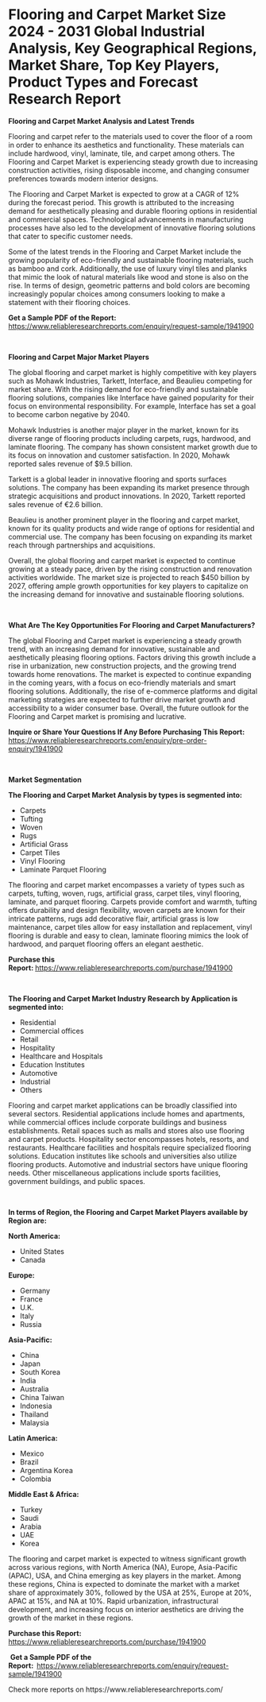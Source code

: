 <p><h1>Flooring and Carpet Market Size 2024 - 2031 Global Industrial Analysis, Key Geographical Regions, Market Share, Top Key Players, Product Types and Forecast Research Report</h1></p><p><strong>Flooring and Carpet Market Analysis and Latest Trends</strong></p>
<p><p>Flooring and carpet refer to the materials used to cover the floor of a room in order to enhance its aesthetics and functionality. These materials can include hardwood, vinyl, laminate, tile, and carpet among others. The Flooring and Carpet Market is experiencing steady growth due to increasing construction activities, rising disposable income, and changing consumer preferences towards modern interior designs.</p><p>The Flooring and Carpet Market is expected to grow at a CAGR of 12% during the forecast period. This growth is attributed to the increasing demand for aesthetically pleasing and durable flooring options in residential and commercial spaces. Technological advancements in manufacturing processes have also led to the development of innovative flooring solutions that cater to specific customer needs.</p><p>Some of the latest trends in the Flooring and Carpet Market include the growing popularity of eco-friendly and sustainable flooring materials, such as bamboo and cork. Additionally, the use of luxury vinyl tiles and planks that mimic the look of natural materials like wood and stone is also on the rise. In terms of design, geometric patterns and bold colors are becoming increasingly popular choices among consumers looking to make a statement with their flooring choices.</p></p>
<p><strong>Get a Sample PDF of the Report:&nbsp;</strong> <a href="https://www.reliableresearchreports.com/enquiry/request-sample/1941900">https://www.reliableresearchreports.com/enquiry/request-sample/1941900</a></p>
<p>&nbsp;</p>
<p><strong>Flooring and Carpet Major Market Players</strong></p>
<p><p>The global flooring and carpet market is highly competitive with key players such as Mohawk Industries, Tarkett, Interface, and Beaulieu competing for market share. With the rising demand for eco-friendly and sustainable flooring solutions, companies like Interface have gained popularity for their focus on environmental responsibility. For example, Interface has set a goal to become carbon negative by 2040.</p><p>Mohawk Industries is another major player in the market, known for its diverse range of flooring products including carpets, rugs, hardwood, and laminate flooring. The company has shown consistent market growth due to its focus on innovation and customer satisfaction. In 2020, Mohawk reported sales revenue of $9.5 billion.</p><p>Tarkett is a global leader in innovative flooring and sports surfaces solutions. The company has been expanding its market presence through strategic acquisitions and product innovations. In 2020, Tarkett reported sales revenue of €2.6 billion.</p><p>Beaulieu is another prominent player in the flooring and carpet market, known for its quality products and wide range of options for residential and commercial use. The company has been focusing on expanding its market reach through partnerships and acquisitions.</p><p>Overall, the global flooring and carpet market is expected to continue growing at a steady pace, driven by the rising construction and renovation activities worldwide. The market size is projected to reach $450 billion by 2027, offering ample growth opportunities for key players to capitalize on the increasing demand for innovative and sustainable flooring solutions.</p></p>
<p>&nbsp;</p>
<p><strong>What Are The Key Opportunities For Flooring and Carpet Manufacturers?</strong></p>
<p><p>The global Flooring and Carpet market is experiencing a steady growth trend, with an increasing demand for innovative, sustainable and aesthetically pleasing flooring options. Factors driving this growth include a rise in urbanization, new construction projects, and the growing trend towards home renovations. The market is expected to continue expanding in the coming years, with a focus on eco-friendly materials and smart flooring solutions. Additionally, the rise of e-commerce platforms and digital marketing strategies are expected to further drive market growth and accessibility to a wider consumer base. Overall, the future outlook for the Flooring and Carpet market is promising and lucrative.</p></p>
<p><strong>Inquire or Share Your Questions If Any Before Purchasing This Report:</strong> <a href="https://www.reliableresearchreports.com/enquiry/pre-order-enquiry/1941900">https://www.reliableresearchreports.com/enquiry/pre-order-enquiry/1941900</a></p>
<p>&nbsp;</p>
<p><strong>Market Segmentation</strong></p>
<p><strong>The Flooring and Carpet Market Analysis by types is segmented into:</strong></p>
<p><ul><li>Carpets</li><li>Tufting</li><li>Woven</li><li>Rugs</li><li>Artificial Grass</li><li>Carpet Tiles</li><li>Vinyl Flooring</li><li>Laminate Parquet Flooring</li></ul></p>
<p><p>The flooring and carpet market encompasses a variety of types such as carpets, tufting, woven, rugs, artificial grass, carpet tiles, vinyl flooring, laminate, and parquet flooring. Carpets provide comfort and warmth, tufting offers durability and design flexibility, woven carpets are known for their intricate patterns, rugs add decorative flair, artificial grass is low maintenance, carpet tiles allow for easy installation and replacement, vinyl flooring is durable and easy to clean, laminate flooring mimics the look of hardwood, and parquet flooring offers an elegant aesthetic.</p></p>
<p><strong>Purchase this Report:&nbsp;</strong><a href="https://www.reliableresearchreports.com/purchase/1941900">https://www.reliableresearchreports.com/purchase/1941900</a></p>
<p>&nbsp;</p>
<p><strong>The Flooring and Carpet Market Industry Research by Application is segmented into:</strong></p>
<p><ul><li>Residential</li><li>Commercial offices</li><li>Retail</li><li>Hospitality</li><li>Healthcare and Hospitals</li><li>Education Institutes</li><li>Automotive</li><li>Industrial</li><li>Others</li></ul></p>
<p><p>Flooring and carpet market applications can be broadly classified into several sectors. Residential applications include homes and apartments, while commercial offices include corporate buildings and business establishments. Retail spaces such as malls and stores also use flooring and carpet products. Hospitality sector encompasses hotels, resorts, and restaurants. Healthcare facilities and hospitals require specialized flooring solutions. Education institutes like schools and universities also utilize flooring products. Automotive and industrial sectors have unique flooring needs. Other miscellaneous applications include sports facilities, government buildings, and public spaces.</p></p>
<p>&nbsp;</p>
<p><strong>In terms of Region, the Flooring and Carpet Market Players available by Region are:</strong></p>
<p>
    <p> <strong> North America: </strong>
        <ul>
            <li>United States</li>
            <li>Canada</li>
        </ul>
        </p> 
    <p> <strong> Europe: </strong>
        <ul>
            <li>Germany</li>
            <li>France</li>
            <li>U.K.</li>
            <li>Italy</li>
            <li>Russia</li>
        </ul>
        </p> 
    <p> <strong> Asia-Pacific: </strong>
        <ul>
            <li>China</li>
            <li>Japan</li>
            <li>South Korea</li>
            <li>India</li>
            <li>Australia</li>
            <li>China Taiwan</li>
            <li>Indonesia</li>
            <li>Thailand</li>
            <li>Malaysia</li>
        </ul>
        </p> 
    <p> <strong> Latin America: </strong>
        <ul>
            <li>Mexico</li>
            <li>Brazil</li>
            <li>Argentina Korea</li>
            <li>Colombia</li>
        </ul>
        </p> 
    <p> <strong> Middle East & Africa: </strong>
        <ul>
            <li>Turkey</li>
            <li>Saudi</li>
            <li>Arabia</li>
            <li>UAE</li>
            <li>Korea</li>
        </ul>
    </p>
    </p>
<p><p>The flooring and carpet market is expected to witness significant growth across various regions, with North America (NA), Europe, Asia-Pacific (APAC), USA, and China emerging as key players in the market. Among these regions, China is expected to dominate the market with a market share of approximately 30%, followed by the USA at 25%, Europe at 20%, APAC at 15%, and NA at 10%. Rapid urbanization, infrastructural development, and increasing focus on interior aesthetics are driving the growth of the market in these regions.</p></p>
<p><strong>Purchase this Report: </strong><a href="https://www.reliableresearchreports.com/purchase/1941900">https://www.reliableresearchreports.com/purchase/1941900</a></p>
<p>&nbsp;<strong>Get a Sample PDF of the Report:&nbsp;&nbsp;</strong><a href="https://www.reliableresearchreports.com/enquiry/request-sample/1941900">https://www.reliableresearchreports.com/enquiry/request-sample/1941900</a></p>
<p><strong></strong></p>
<p>Check more reports on https://www.reliableresearchreports.com/</p>